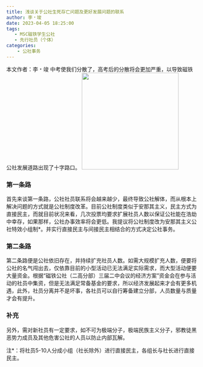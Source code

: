 ```yaml
---
title: 浅谈关于公社生死存亡问题及更好发展问题的联系
author: 李﹡竣
date: 2023-04-05 18:25:00
tags:
   - MSC磁铁学生公社
   - 先行社员（个体）
categories: 
    - 公社事务
---
```

本文作者：李﹡竣
中考使我们分散了，高考后的分散将会更加严重，以导致磁铁公社发展道路出现了十字路口。
<img src="https://cdn.staticaly.com/gh/AOME-C/wwwRes/main/index.files/MSC.png" width=256 height=256 />
### 第一条路
首先来谈第一条路，公社社员联系将会越来越少，最终导致公社解体，而从根本上解决问题的方式就是公社制度改革。目前公社制度类似于安那其主义，民主方式为直接民主，而就目前状况来看，几次投票均要求扩展社员人数以保证公社能在浩劫中幸存，如果那样，公社办事效率将会更低。我提议将公社制度改为安那其主义公社特效小组制*。并实行直接民主与间接民主相结合的方式决定公社事务。
### 第二条路
第二条路便是公社依旧存在，并持续扩充社员人数。如需大规模扩充人数，便要将公社的名气闯出去，仅依靠目前的小型活动已无法满足实际需求，而大型活动便要大量资金。根据“磁铁公社（二高分部）三届二中会议的经济方案”资金会在参与活动的社员中集资，但是无法满足常备基金的要求，所以经济发展起来才会有更多机遇，此外，社员分离并不是坏事，各社员可以自行筹备建立分部，人员数量与质量才会有提升。
### 补充
另外，需对新社员有一定要求，如不可为极端分子，极端民族主义分子，邪教徒黑恶势力成员及其他危害公社的人员以防止内部瓦解。

注*：将社员5-10人分成小组（社长除外）进行直接民主，各组长与社长进行直接民主。